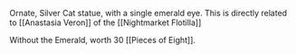 Ornate, Silver Cat statue, with a single emerald eye.  This is directly related to [[Anastasia Veron]] of the [[Nightmarket Flotilla]]

Without the Emerald, worth 30 [[Pieces of Eight]].